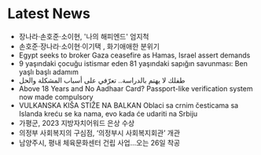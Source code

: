 # Latest News
-  장나라·손호준·소이현, '나의 해피엔드' 엄지척
-  손호준·장나라·소이현·이기택 , 화기애애한 분위기
-  Egypt seeks to broker Gaza ceasefire as Hamas, Israel assert demands
-  9 yaşındaki çocuğu istismar eden 81 yaşındaki sapığın savunması: Ben yaşlı başlı adamım
-  طفلك لا يهتم بالدراسة.. تعرّفي على أسباب المشكلة والحل
-  Above 18 Years and No Aadhaar Card? Passport-like verification system now made compulsory
-  VULKANSKA KIŠA STIŽE NA BALKAN Oblaci sa crnim česticama sa Islanda kreću se ka nama, evo kada će udariti na Srbiju
-  가평군, 2023 지방자치어워드 은상 수상
-  의정부 사회복지의 구심점, ‘의정부시 사회복지회관’ 개관
-  남양주시, 평내 체육문화센터 건립 사업...오는 26일 착공
